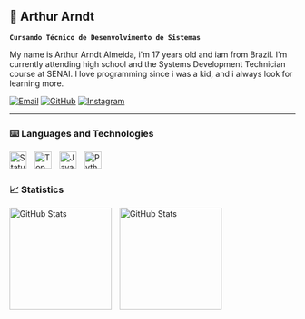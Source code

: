 ## 🦇 Arthur Arndt
**`Cursando Técnico de Desenvolvimento de Sistemas`**

My name is Arthur Arndt Almeida, i'm 17 years old and iam from Brazil. 
I'm currently attending high school and the Systems Development Technician course at SENAI.
I love programming since i was a kid, and i always look for learning more.

[![Email](https://img.shields.io/badge/Gmail-D14836?style=for-the-badge&logo=gmail&logoColor=white)](mailto:arthurarndtalmeida@gmail.com)
[![GitHub](https://img.shields.io/badge/GitHub-100000?style=for-the-badge&logo=github&logoColor=white)](https://github.com/Artviego)
[![Instagram](https://img.shields.io/badge/Instagram-E4405F?style=for-the-badge&logo=instagram&logoColor=white)](https://instagram.com/fckarnds)

---

### ⌨️ Languages and Technologies

<img 
    aling="left"
    alt="Status"
    title="Status"
    width="30px"
    style="padding-right: 10px;"
    src="https://cdn.jsdelivr.net/gh/devicons/devicon@latest/icons/csharp/csharp-original.svg" 
/>
<img 
    aling="left"
    alt="Top Langs"
    title="Top Langs"
    width="30px"
    style="padding-right: 10px;"
    src="https://cdn.jsdelivr.net/gh/devicons/devicon@latest/icons/c/c-original.svg" 
/>
<img 
    aling="left"
    alt="Java"
    title="Java"
    width="30px"
    style="padding-right: 10px;"
    src="https://cdn.jsdelivr.net/gh/devicons/devicon@latest/icons/java/java-original-wordmark.svg" 
/>
<img 
    aling="left"
    alt="Python"
    title="Python"
    width="30px"
    style="padding-right: 10px;"
    src="https://cdn.jsdelivr.net/gh/devicons/devicon@latest/icons/python/python-original.svg" 
/>

### 📈 Statistics

<img
    alling="left"
    alt="GitHub Stats"
    height="180"
    style="padding-right: 10px;"
    src="https://github-readme-stats.vercel.app/api?username=Artviego&show_icons=true&theme=midnight-purple"
/> 
<img
    alling="left"
    alt="GitHub Stats"
    height="180"
    style="padding-right: 10px;"
    src="https://github-readme-stats.vercel.app/api/top-langs/?username=Artviego&layout=compact&theme=midnight-purple"
/>
